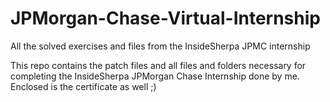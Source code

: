 # JPMorgan-Chase-Virtual-Internship
All the solved exercises and files from the InsideSherpa JPMC internship

This repo contains the patch files and all files and folders necessary for completing the InsideSherpa JPMorgan Chase Internship done by me.
Enclosed is the certificate as well ;)
